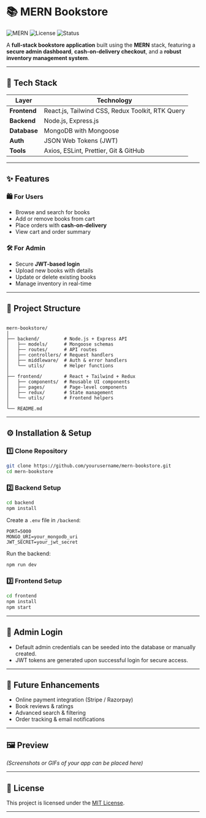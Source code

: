 

# 📚 MERN Bookstore

![MERN](https://img.shields.io/badge/Stack-MERN-green?style=for-the-badge)
![License](https://img.shields.io/badge/License-MIT-blue?style=for-the-badge)
![Status](https://img.shields.io/badge/Status-In%20Development-yellow?style=for-the-badge)

A **full-stack bookstore application** built using the **MERN** stack, featuring a **secure admin dashboard**, **cash-on-delivery checkout**, and a **robust inventory management system**.

---

## 🚀 Tech Stack

| Layer       | Technology                                                                 |
|-------------|-----------------------------------------------------------------------------|
| **Frontend**| React.js, Tailwind CSS, Redux Toolkit, RTK Query                            |
| **Backend** | Node.js, Express.js                                                         |
| **Database**| MongoDB with Mongoose                                                       |
| **Auth**    | JSON Web Tokens (JWT)                                                       |
| **Tools**   | Axios, ESLint, Prettier, Git & GitHub                                       |

---

## ✨ Features

### 🛍 For Users
- Browse and search for books
- Add or remove books from cart
- Place orders with **cash-on-delivery**
- View cart and order summary

### 🛠 For Admin
- Secure **JWT-based login**
- Upload new books with details
- Update or delete existing books
- Manage inventory in real-time

---

## 📂 Project Structure

```

mern-bookstore/
│
├── backend/         # Node.js + Express API
│   ├── models/      # Mongoose schemas
│   ├── routes/      # API routes
│   ├── controllers/ # Request handlers
│   ├── middleware/  # Auth & error handlers
│   └── utils/       # Helper functions
│
├── frontend/        # React + Tailwind + Redux
│   ├── components/  # Reusable UI components
│   ├── pages/       # Page-level components
│   ├── redux/       # State management
│   └── utils/       # Frontend helpers
│
└── README.md

````

---

## ⚙️ Installation & Setup

### 1️⃣ Clone Repository
```bash
git clone https://github.com/yourusername/mern-bookstore.git
cd mern-bookstore
````

### 2️⃣ Backend Setup

```bash
cd backend
npm install
```

Create a `.env` file in `/backend`:

```env
PORT=5000
MONGO_URI=your_mongodb_uri
JWT_SECRET=your_jwt_secret
```

Run the backend:

```bash
npm run dev
```

### 3️⃣ Frontend Setup

```bash
cd frontend
npm install
npm start
```

---

## 🔐 Admin Login

* Default admin credentials can be seeded into the database or manually created.
* JWT tokens are generated upon successful login for secure access.

---

## 📌 Future Enhancements

* Online payment integration (Stripe / Razorpay)
* Book reviews & ratings
* Advanced search & filtering
* Order tracking & email notifications

---

## 🖼 Preview

*(Screenshots or GIFs of your app can be placed here)*

---

## 📝 License

This project is licensed under the [MIT License](LICENSE).

---

```
